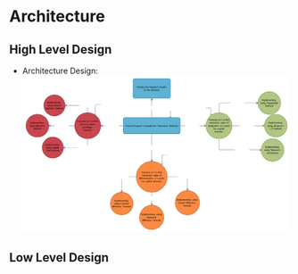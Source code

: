 # Architecture

## High Level Design
 * Architecture Design:
   ![Architecture](https://github.com/Gobikumaar-Sivagnanam/Miniproject_C/blob/main/2_Architecture/High%20Level%20Design.png) 

## Low Level Design